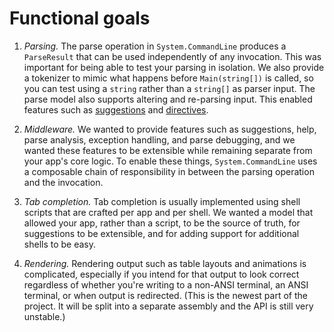 # Functional goals

1. _Parsing._ The parse operation in `System.CommandLine` produces a `ParseResult` that can be used independently of any invocation. This was important for being able to test your parsing in isolation. We also provide a tokenizer to mimic what happens before `Main(string[])` is called, so you can test using a `string` rather than a `string[]` as parser input. The parse model also supports altering and re-parsing input. This enabled features such as [suggestions](Features-overview#Suggestions) and [directives](Command-line-syntax.md#directives).

2. _Middleware._ We wanted to provide features such as suggestions, help, parse analysis, exception handling, and parse debugging, and we wanted these features to be extensible while remaining separate from your app's core logic. To enable these things, `System.CommandLine` uses a composable chain of responsibility in between the parsing operation and the invocation. 

3. _Tab completion._ Tab completion is usually implemented using shell scripts that are crafted per app and per shell. We wanted a model that allowed your app, rather than a script, to be the source of truth, for suggestions to be extensible, and for adding support for additional shells to be easy.

4. _Rendering._ Rendering output such as table layouts and animations is complicated, especially if you intend for that output to look correct regardless of whether you're writing to a non-ANSI terminal, an ANSI terminal, or when output is redirected. (This is the newest part of the project. It will be split into a separate assembly and the API is still very unstable.)


